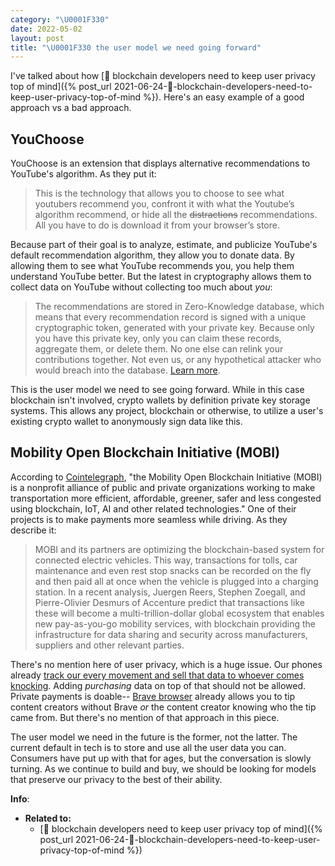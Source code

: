 ```yaml
---
category: "\U0001F330"
date: 2022-05-02
layout: post
title: "\U0001F330 the user model we need going forward"
---
```


I've talked about how [🌰 blockchain developers need to keep user privacy top of mind]({% post_url 2021-06-24-🌰-blockchain-developers-need-to-keep-user-privacy-top-of-mind %}). Here's an easy example of a good approach vs a bad approach.

## YouChoose
YouChoose is an extension that displays alternative recommendations to YouTube's algorithm. As they put it:
> This is the technology that allows you to choose to see what youtubers recommend you, confront it with what the Youtube’s algorithm recommend, or hide all the ~~distractions~~ recommendations. All you have to do is download it from your browser’s store.

Because part of their goal is to analyze, estimate, and publicize YouTube's default recommendation algorithm, they allow you to donate data. By allowing them to see what YouTube recommends you, you help them understand YouTube better. But the latest in cryptography allows them to collect data on YouTube without collecting too much about _you_:

> The recommendations are stored in Zero-Knowledge database, which means that every recommendation record is signed with a unique cryptographic token, generated with your private key. Because only you have this private key, only you can claim these records, aggregate them, or delete them. No one else can relink your contributions together. Not even us, or any hypothetical attacker who would breach into the database. [Learn more](https://youchoose.ai/data-donation).

This is the user model we need to see going forward. While in this case blockchain isn't involved, crypto wallets by definition private key storage systems. This allows any project, blockchain or otherwise, to utilize a user's existing crypto wallet to anonymously sign data like this.

## Mobility Open Blockchain Initiative (MOBI)
According to [Cointelegraph](https://cointelegraph.com/magazine/2021/12/29/introducing-trivergence-transformation-blockchain-ai-iot), "the Mobility Open Blockchain Initiative (MOBI) is a nonprofit alliance of public and private organizations working to make transportation more efficient, affordable, greener, safer and less congested using blockchain, IoT, AI and other related technologies." One of their projects is to make payments more seamless while driving. As they describe it:

> MOBI and its partners are optimizing the blockchain-based system for connected electric vehicles. This way, transactions for tolls, car maintenance and even rest stop snacks can be recorded on the fly and then paid all at once when the vehicle is plugged into a charging station. In a recent analysis, Juergen Reers, Stephen Zoegall, and Pierre-Olivier Desmurs of Accenture predict that transactions like these will become a multi-trillion-dollar global ecosystem that enables new pay-as-you-go mobility services, with blockchain providing the infrastructure for data sharing and security across manufacturers, suppliers and other relevant parties.

There's no mention here of user privacy, which is a huge issue. Our phones already [track our every movement and sell that data to whoever comes knocking](https://www.nytimes.com/interactive/2019/12/19/opinion/location-tracking-cell-phone.html). Adding _purchasing_ data on top of that should not be allowed. Private payments is doable-- [Brave browser](https://support.brave.com/hc/en-us/articles/360021123971-How-do-I-tip-websites-and-Content-Creators-in-Brave-Rewards-) already allows you to tip content creators without Brave _or_ the content creator knowing who the tip came from. But there's no mention of that approach in this piece.

The user model we need in the future is the former, not the latter. The current default in tech is to store and use all the user data you can. Consumers have put up with that for ages, but the conversation is slowly turning. As we continue to build and buy, we should be looking for models that preserve our privacy to the best of their ability.

**Info**:
- **Related to:**
	- [🌰 blockchain developers need to keep user privacy top of mind]({% post_url 2021-06-24-🌰-blockchain-developers-need-to-keep-user-privacy-top-of-mind %})